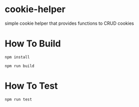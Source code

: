 # cookie-helper
simple cookie helper that provides functions to CRUD cookies

# How To Build

`npm install`

`npm run build`

# How To Test

`npm run test`
